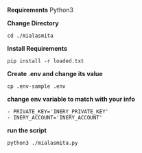 **Requirements**
Python3


**Change Directory**

```
cd ./mialasmita
```

**Install Requirements**

```
pip install -r loaded.txt
```

**Create .env and change its value**

```
cp .env-sample .env
```

**change env variable to match with your info**

```
- PRIVATE_KEY='INERY_PRIVATE_KEY'
- INERY_ACCOUNT='INERY_ACCOUNT'
```

**run the script**

```
python3 ./mialasmita.py
```


